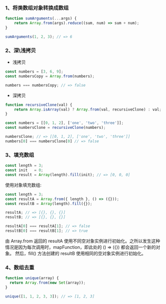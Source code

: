 
### 1、将类数组对象转换成数组
```js
function sumArguments(...args) {
    return Array.from(args).reduce((sum, num) => sum + num);
}

sumArguments(1, 2, 3); // => 6
```

### 2、深\浅拷贝
- 浅拷贝
```js
const numbers = [3, 6, 9];
const numbersCopy = Array.from(numbers);

numbers === numbersCopy; // => false
```
- 深拷贝
```js
function recursiveClone(val) {
    return Array.isArray(val) ? Array.from(val, recursiveClone) : val;
}

const numbers = [[0, 1, 2], ['one', 'two', 'three']];
const numbersClone = recursiveClone(numbers);

numbersClone; // => [[0, 1, 2], ['one', 'two', 'three']]
numbers[0] === numbersClone[0] // => false
```
### 3、填充数组

```js
const length = 3;
const init   = 0;
const result = Array(length).fill(init); // => [0, 0, 0]
```
使用对象填充数组:

```js
const length = 3;
const resultA = Array.from({ length }, () => ({}));
const resultB = Array(length).fill({});

resultA; // => [{}, {}, {}]
resultB; // => [{}, {}, {}]

resultA[0] === resultA[1]; // => false
resultB[0] === resultB[1]; // => true
```
由 Array.from 返回的 resultA 使用不同空对象实例进行初始化。之所以发生这种情况是因为每次调用时，mapFunction，即此处的 () => ({}) 都会返回一个新的对象。
然后，fill() 方法创建的 resultB 使用相同的空对象实例进行初始化。

### 4、数组去重
```js
function unique(array) {
  return Array.from(new Set(array));
}

unique([1, 1, 2, 3, 3]); // => [1, 2, 3]
```
